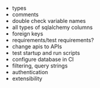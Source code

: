* types
* comments
* double check variable names
* all types of sqlalchemy columns
* foreign keys
* requirements/test requirements?
* change apis to APIs
* test startup and run scripts
* configure database in CI
* filtering, query strings
* authentication
* extensibility
